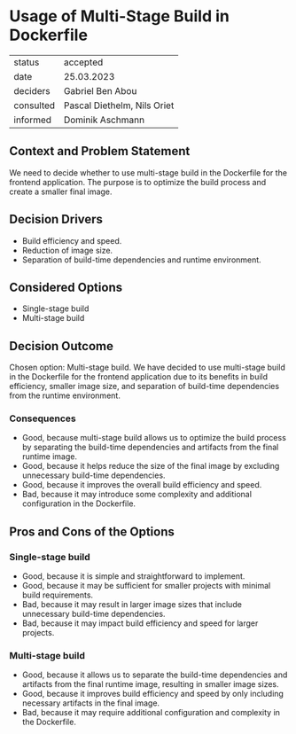 # Usage of Multi-Stage Build in Dockerfile

|           |          |
|-----------|----------|
| status    | accepted |
| date      | 25.03.2023 |
| deciders  | Gabriel Ben Abou |
| consulted | Pascal Diethelm, Nils Oriet |
| informed  | Dominik Aschmann |

## Context and Problem Statement

We need to decide whether to use multi-stage build in the Dockerfile for the frontend application. The purpose is to optimize the build process and create a smaller final image.

## Decision Drivers

- Build efficiency and speed.
- Reduction of image size.
- Separation of build-time dependencies and runtime environment.

## Considered Options

- Single-stage build
- Multi-stage build

## Decision Outcome

Chosen option: Multi-stage build. We have decided to use multi-stage build in the Dockerfile for the frontend application due to its benefits in build efficiency, smaller image size, and separation of build-time dependencies from the runtime environment.

### Consequences

- Good, because multi-stage build allows us to optimize the build process by separating the build-time dependencies and artifacts from the final runtime image.
- Good, because it helps reduce the size of the final image by excluding unnecessary build-time dependencies.
- Good, because it improves the overall build efficiency and speed.
- Bad, because it may introduce some complexity and additional configuration in the Dockerfile.

## Pros and Cons of the Options

### Single-stage build

- Good, because it is simple and straightforward to implement.
- Good, because it may be sufficient for smaller projects with minimal build requirements.
- Bad, because it may result in larger image sizes that include unnecessary build-time dependencies.
- Bad, because it may impact build efficiency and speed for larger projects.

### Multi-stage build

- Good, because it allows us to separate the build-time dependencies and artifacts from the final runtime image, resulting in smaller image sizes.
- Good, because it improves build efficiency and speed by only including necessary artifacts in the final image.
- Bad, because it may require additional configuration and complexity in the Dockerfile.
